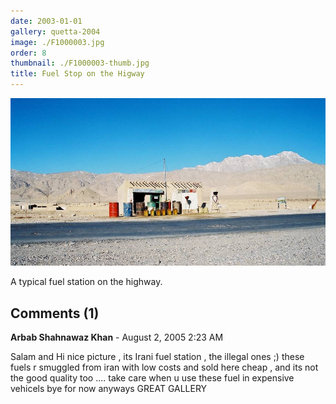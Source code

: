 ```yaml
---
date: 2003-01-01
gallery: quetta-2004
image: ./F1000003.jpg
order: 8
thumbnail: ./F1000003-thumb.jpg
title: Fuel Stop on the Higway
---
```


![Fuel Stop on the Higway](./F1000003.jpg)

A typical fuel station on the highway.

<div id="comments">

## Comments (1)

<div id="comment">

**Arbab Shahnawaz Khan** - August  2, 2005  2:23 AM

Salam and Hi
nice picture , its Irani fuel station , the illegal ones ;)
these fuels r smuggled from iran with low costs and sold here cheap , and its not the good quality too .... take care when u use these fuel in expensive vehicels bye for now
anyways GREAT GALLERY

</div>

</div>